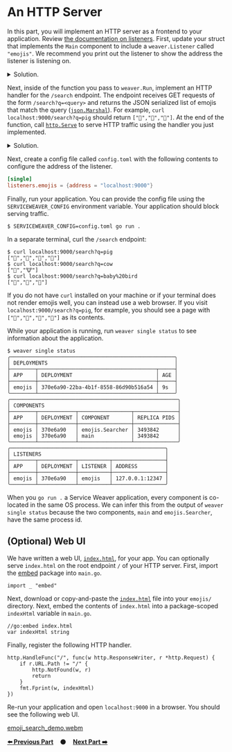 # An HTTP Server

In this part, you will implement an HTTP server as a frontend to your
application. Review [the documentation on listeners][listeners]. First, update
your struct that implements the `Main` component to include a `weaver.Listener`
called `"emojis"`. We recommend you print out the listener to show the address
the listener is listening on.

<details>
<summary>Solution.</summary>

https://github.com/ServiceWeaver/workshops/blob/5b26ed2f334b061315b49320cf9ee04fc0e009e3/04/main.go#L36-L45
</details>

Next, inside of the function you pass to `weaver.Run`, implement an HTTP handler
for the `/search` endpoint. The endpoint receives GET requests of the form
`/search?q=<query>` and returns the JSON serialized list of emojis that match
the query ([`json.Marshal`](https://pkg.go.dev/encoding/json#Marshal)). For
example, `curl localhost:9000/search?q=pig` should return `["🐖","🐷","🐽"]`. At
the end of the function, call [`http.Serve`][http.Serve] to serve HTTP traffic
using the handler you just implemented.

<details>
<summary>Solution.</summary>

https://github.com/ServiceWeaver/workshops/blob/5b26ed2f334b061315b49320cf9ee04fc0e009e3/04/main.go#L43-L72
</details>

Next, create a config file called `config.toml` with the following contents to
configure the address of the listener.

```toml
[single]
listeners.emojis = {address = "localhost:9000"}
```

Finally, run your application. You can provide the config file using the
`SERVICEWEAVER_CONFIG` environment variable. Your application should block
serving traffic.

```
$ SERVICEWEAVER_CONFIG=config.toml go run .
```

In a separate terminal, curl the `/search` endpoint:

```
$ curl localhost:9000/search?q=pig
["🐖","🐗","🐷","🐽"]
$ curl localhost:9000/search?q=cow
["🐄","🐮"]
$ curl localhost:9000/search?q=baby%20bird
["🐣","🐤","🐥"]
```

If you do not have `curl` installed on your machine or if your terminal does not
render emojis well, you can instead use a web browser. If you visit
`localhost:9000/search?q=pig`, for example, you should see a page with
`["🐖","🐗","🐷","🐽"]` as its contents.

While your application is running, run `weaver single status` to see information
about the application.

```
$ weaver single status
╭─────────────────────────────────────────────────────╮
│ DEPLOYMENTS                                         │
├────────┬──────────────────────────────────────┬─────┤
│ APP    │ DEPLOYMENT                           │ AGE │
├────────┼──────────────────────────────────────┼─────┤
│ emojis │ 370e6a90-22ba-4b1f-8558-86d90b516a54 │ 9s  │
╰────────┴──────────────────────────────────────┴─────╯
╭──────────────────────────────────────────────────────╮
│ COMPONENTS                                           │
├────────┬────────────┬─────────────────┬──────────────┤
│ APP    │ DEPLOYMENT │ COMPONENT       │ REPLICA PIDS │
├────────┼────────────┼─────────────────┼──────────────┤
│ emojis │ 370e6a90   │ emojis.Searcher │ 3493842      │
│ emojis │ 370e6a90   │ main            │ 3493842      │
╰────────┴────────────┴─────────────────┴──────────────╯
╭──────────────────────────────────────────────────╮
│ LISTENERS                                        │
├────────┬────────────┬──────────┬─────────────────┤
│ APP    │ DEPLOYMENT │ LISTENER │ ADDRESS         │
├────────┼────────────┼──────────┼─────────────────┤
│ emojis │ 370e6a90   │ emojis   │ 127.0.0.1:12347 │
╰────────┴────────────┴──────────┴─────────────────╯
```

When you `go run .` a Service Weaver application, every component is co-located
in the same OS process. We can infer this from the output of `weaver single
status` because the two components, `main` and `emojis.Searcher`, have the same
process id.

## (Optional) Web UI

We have written a web UI, [`index.html`](index.html), for your app. You can
optionally serve `index.html` on the root endpoint `/` of your HTTP server.
First, import the [embed](embed) package into `main.go`.

```
import _ "embed"
```

Next, download or copy-and-paste the [`index.html`](index.html) file into your
`emojis/` directory. Next, embed the contents of `index.html` into a
package-scoped `indexHtml` variable in `main.go`.

```
//go:embed index.html
var indexHtml string
```

Finally, register the following HTTP handler.

```
http.HandleFunc("/", func(w http.ResponseWriter, r *http.Request) {
	if r.URL.Path != "/" {
		http.NotFound(w, r)
		return
	}
	fmt.Fprint(w, indexHtml)
})
```

Re-run your application and open `localhost:9000` in a browser. You should see
the following web UI.

[emoji_search_demo.webm](https://github.com/ServiceWeaver/workshops/assets/3654277/8ced2cb0-18c2-41fc-b14f-cc4f602deb38)

[**:arrow_left: Previous Part**](../03)
&nbsp;&nbsp;&nbsp;:black_circle:&nbsp;&nbsp;&nbsp;
[**Next Part :arrow_right:**](../05)

[listeners]: https://serviceweaver.dev/docs.html#step-by-step-tutorial-listeners
[ListenerOptions]: https://pkg.go.dev/github.com/ServiceWeaver/weaver#ListenerOptions
[http.Serve]: https://pkg.go.dev/net/http#Serve
[embed]: https://pkg.go.dev/embed
